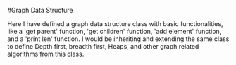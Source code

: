 #Graph Data Structure

Here I have defined a graph data structure class with basic functionalities, like a 'get parent' function, 'get children' function, 'add element' function, and a 'print len' function.
I would be inheriting and extending the same class to define Depth first, breadth first, Heaps, and other graph related algorithms from this class.

